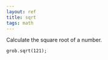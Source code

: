 ```yaml
---
layout: ref
title: sqrt
tags: math
---
```

Calculate the square root of a number.

    grob.sqrt(121);
